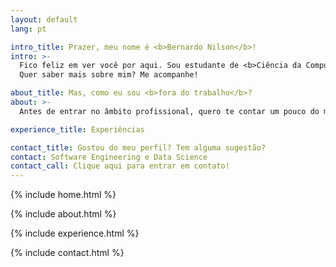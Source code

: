```yaml
---
layout: default
lang: pt

intro_title: Prazer, meu nome é <b>Bernardo Nilson</b>!
intro: >-
  Fico feliz em ver você por aqui. Sou estudante de <b>Ciência da Computação</b> na PUCRS e formado Técnico em Eletrônica pelo IFRS. Minhas habilidades e interesses se concentram em <b>Software Engineering</b> e <b>Data Science</b>.
  Quer saber mais sobre mim? Me acompanhe!

about_title: Mas, como eu sou <b>fora do trabalho</b>?
about: >-
  Antes de entrar no âmbito profissional, quero te contar um pouco do meu lado pessoal: Sou uma pessoa calma e paciente, gosto de estar ao lado das pessoas que me apoiam e me fortalecem. Sou gaúcho, de Porto Alegre. Valorizo bastante o meu tempo livre, seja passeando na Orla do Guaíba, tomando um chimarrão no parque, pedalando ou cozinhando.

experience_title: Experiências

contact_title: Gostou do meu perfil? Tem alguma sugestão?
contact: Software Engineering e Data Science
contact_call: Clique aqui para entrar em contato!
---
```


{% include home.html %}

{% include about.html %}

{% include experience.html %}

{% include contact.html %}